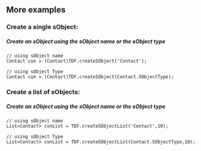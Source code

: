 
## More examples

### Create a single sObject:

##### Create an sObject using the sObject name or the sObject type
  ```apex
  // using sObject name
  Contact con = (Contact)TDF.createSObject('Contact');
  
  // using sObject Type
  Contact con = (Contact)TDF.createSObject(Contact.SObjectType);
  ```

### Create a list of sObjects:

##### Create an sObject using the sObject name or the sObject type
  ```apex
  // using sObject name
  List<Contact> conList = TDF.createSObjectList('Contact',10);
  
  // using sObject Type
  List<Contact> conList = TDF.createSObjectList(Contact.SObjectType,10);
  ```
